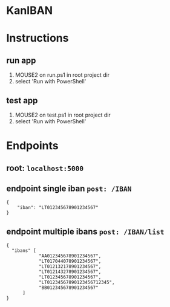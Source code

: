 # KanIBAN

# Instructions

## run app
1. MOUSE2 on run.ps1 in root project dir
2. select 'Run with PowerShell'

## test app
1. MOUSE2 on test.ps1 in root project dir
2. select 'Run with PowerShell'

# Endpoints

## root: `localhost:5000`

## endpoint single iban `post: /IBAN`
```
{
    "iban": "LT012345678901234567"
}
```

## endpoint multiple ibans `post: /IBAN/list`
```
{
  "ibans" [
            "AA012345678901234567",
            "LT017044078901234567",
            "LT012132178901234567",
            "LT012143278901234567",
            "LT012345678901234567",
            "LT01234567890123456712345",
            "BB012345678901234567"
      ]
}
```
